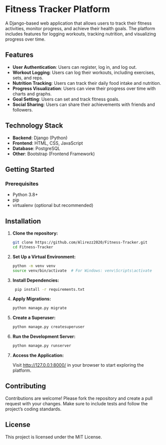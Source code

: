 # Fitness Tracker Platform

A Django-based web application that allows users to track their fitness activities, monitor progress, and achieve their health goals. The platform includes features for logging workouts, tracking nutrition, and visualizing progress over time.

## Features

- **User Authentication**: Users can register, log in, and log out.
- **Workout Logging**: Users can log their workouts, including exercises, sets, and reps.
- **Nutrition Tracking**: Users can track their daily food intake and nutrition.
- **Progress Visualization**: Users can view their progress over time with charts and graphs.
- **Goal Setting**: Users can set and track fitness goals.
- **Social Sharing**: Users can share their achievements with friends and followers.

## Technology Stack

- **Backend**: Django (Python)
- **Frontend**: HTML, CSS, JavaScript
- **Database**: PostgreSQL
- **Other**: Bootstrap (Frontend Framework)

## Getting Started

### Prerequisites

- Python 3.8+
- pip
- virtualenv (optional but recommended)


## Installation

1. **Clone the repository:**

   ```sh
   git clone https://github.com/Alirezz2020/Fitness-Tracker.git
   cd Fitness-Tracker
2. **Set Up a Virtual Environment:**
    ```sh
   python -m venv venv
   source venv/bin/activate  # For Windows: venv\Scripts\activate
3. **Install Dependencies:**
   ```sh
    pip install -r requirements.txt

4. **Apply Migrations:**
    ```sh
    python manage.py migrate
5. **Create a Superuser:**
    ```sh
   python manage.py createsuperuser
6. **Run the Development Server:**
    ```sh
   python manage.py runserver
7. **Access the Application:**

    Visit http://127.0.0.1:8000/ in your browser to start exploring the platform.

## Contributing
Contributions are welcome! Please fork the repository and create a pull request with your changes. Make sure to include tests and follow the project’s coding standards.

## License
This project is licensed under the MIT License.

